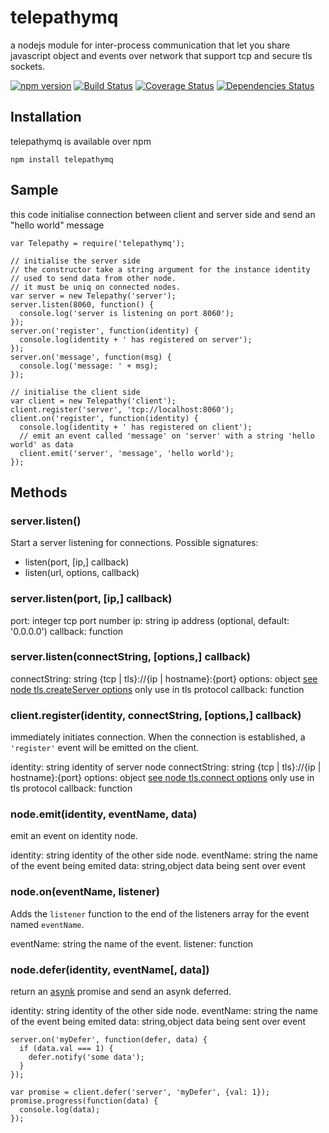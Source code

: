 # telepathymq

a nodejs module for inter-process communication that let you share javascript  object and events over network that support tcp and secure tls sockets.

[![npm version](https://badge.fury.io/js/telepathymq.svg)](https://www.npmjs.com/telepathymq)
[![Build Status](https://travis-ci.org/Atlantis-Software/telepathymq.svg?branch=master)](https://travis-ci.org/Atlantis-Software/telepathymq)
[![Coverage Status](https://coveralls.io/repos/github/Atlantis-Software/telepathymq/badge.svg?branch=master)](https://coveralls.io/github/Atlantis-Software/telepathymq?branch=master)
[![Dependencies Status](https://david-dm.org/Atlantis-Software/telepathymq.svg)](https://david-dm.org/Atlantis-Software/telepathymq)

## Installation
telepathymq is available over npm
```
npm install telepathymq
```

## Sample

this code initialise connection between client and server side and send an "hello world" message
```
var Telepathy = require('telepathymq');

// initialise the server side
// the constructor take a string argument for the instance identity
// used to send data from other node.
// it must be uniq on connected nodes.
var server = new Telepathy('server');
server.listen(8060, function() {
  console.log('server is listening on port 8060');
});
server.on('register', function(identity) {
  console.log(identity + ' has registered on server');
});
server.on('message', function(msg) {
  console.log('message: ' + msg);
});

// initialise the client side
var client = new Telepathy('client');
client.register('server', 'tcp://localhost:8060');
client.on('register', function(identity) {
  console.log(identity + ' has registered on client');
  // emit an event called 'message' on 'server' with a string 'hello world' as data
  client.emit('server', 'message', 'hello world');
});
```

## Methods

### server.listen()
Start a server listening for connections.
Possible signatures:
* listen(port, [ip,] callback) 
* listen(url, options, callback)

### server.listen(port, [ip,] callback) 
port: integer tcp port number
ip: string ip address (optional, default: '0.0.0.0')
callback: function

### server.listen(connectString, [options,] callback)
connectString: string {tcp | tls}://{ip | hostname}:{port}
options: object [see node tls.createServer options](https://nodejs.org/api/tls.html) only use in tls protocol
callback: function

### client.register(identity, connectString, [options,] callback)
immediately initiates connection.
When the connection is established, a `'register'` event will be emitted on the client.

identity: string identity of server node
connectString: string {tcp | tls}://{ip | hostname}:{port}
options: object [see node tls.connect options](https://nodejs.org/api/tls.html) only use in tls protocol
callback: function

### node.emit(identity, eventName, data)
emit an event on identity node.

identity: string identity of the other side node.
eventName: string the name of the event being emited
data: string,object data being sent over event

### node.on(eventName, listener)
Adds the `listener` function to the end of the listeners array for the event named `eventName`.

eventName: string the name of the event.
listener: function

### node.defer(identity, eventName[, data])
return an [asynk](https://www.npmjs.com/package/asynk) promise and send an asynk deferred.

identity: string identity of the other side node.
eventName: string the name of the event being emited
data: string,object data being sent over event

```
server.on('myDefer', function(defer, data) {
  if (data.val === 1) {
    defer.notify('some data');
  }
});

var promise = client.defer('server', 'myDefer', {val: 1});
promise.progress(function(data) {
  console.log(data);
});
```
